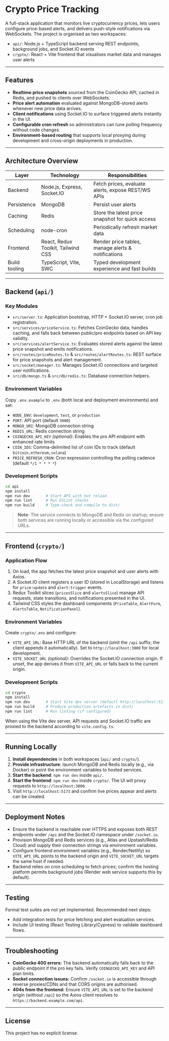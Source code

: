 # Crypto Price Tracking

A full-stack application that monitors live cryptocurrency prices, lets users configure price-based alerts, and delivers push-style notifications via WebSockets. The project is organised as two workspaces:

- `api/`: Node.js + TypeScript backend serving REST endpoints, background jobs, and Socket.IO events
- `crypto/`: React + Vite frontend that visualises market data and manages user alerts

---

## Features

- **Realtime price snapshots** sourced from the CoinGecko API, cached in Redis, and pushed to clients over WebSockets.
- **Price alert automation** evaluated against MongoDB-stored alerts whenever new price data arrives.
- **Client notifications** using Socket.IO to surface triggered alerts instantly in the UI.
- **Configurable cron refresh** so administrators can tune polling frequency without code changes.
- **Environment-based routing** that supports local proxying during development and cross-origin deployments in production.

---

## Architecture Overview

| Layer         | Technology                         | Responsibilities                                   |
| ------------- | ---------------------------------- | -------------------------------------------------- |
| Backend       | Node.js, Express, Socket.IO        | Fetch prices, evaluate alerts, expose REST/WS APIs |
| Persistence   | MongoDB                            | Persist user alerts                                |
| Caching       | Redis                              | Store the latest price snapshot for quick access   |
| Scheduling    | node-cron                          | Periodically refresh market data                   |
| Frontend      | React, Redux Toolkit, Tailwind CSS | Render price tables, manage alerts & notifications |
| Build tooling | TypeScript, Vite, SWC              | Typed development experience and fast builds       |

---

## Backend (`api/`)

### Key Modules

- `src/server.ts`: Application bootstrap, HTTP + Socket.IO server, cron job registration.
- `src/services/priceService.ts`: Fetches CoinGecko data, handles caching, and falls back between public/pro endpoints based on API key validity.
- `src/services/alertService.ts`: Evaluates stored alerts against the latest price snapshot and emits notifications.
- `src/routes/priceRoutes.ts` & `src/routes/alertRoutes.ts`: REST surface for price snapshots and alert management.
- `src/socket/manager.ts`: Manages Socket.IO connections and targeted user notifications.
- `src/db/mongo.ts` & `src/db/redis.ts`: Database connection helpers.

### Environment Variables

Copy `.env.example` to `.env` (both local and deployment environments) and set:

- `NODE_ENV`: `development`, `test`, or `production`
- `PORT`: API port (default `3000`)
- `MONGO_URI`: MongoDB connection string
- `REDIS_URL`: Redis connection string
- `COINGECKO_API_KEY` _(optional)_: Enables the pro API endpoint with enhanced rate limits
- `COIN_IDS`: Comma-delimited list of coin IDs to track (default `bitcoin,ethereum,solana`)
- `PRICE_REFRESH_CRON`: Cron expression controlling the polling cadence (default `*/1 * * * *`)

### Development Scripts

```bash
cd api
npm install
npm run dev       # Start API with hot reload
npm run lint      # Run ESLint checks
npm run build     # Type-check and compile to dist/
```

> **Note:** The service connects to MongoDB and Redis on startup; ensure both services are running locally or accessible via the configured URLs.

---

## Frontend (`crypto/`)

### Application Flow

1. On load, the app fetches the latest price snapshot and user alerts with Axios.
2. A Socket.IO client registers a user ID (stored in LocalStorage) and listens for `price:update` and `alert:trigger` events.
3. Redux Toolkit slices (`pricesSlice` and `alertsSlice`) manage API requests, state transitions, and notifications presented in the UI.
4. Tailwind CSS styles the dashboard components (`PriceTable`, `AlertForm`, `AlertsTable`, `NotificationPanel`).

### Environment Variables

Create `crypto/.env` and configure:

- `VITE_API_URL`: Base HTTP URL of the backend (omit the `/api` suffix; the client appends it automatically). Set to `http://localhost:3000` for local development.
- `VITE_SOCKET_URL` _(optional)_: Overrides the Socket.IO connection origin. If unset, the app derives it from `VITE_API_URL` or falls back to the current origin.

### Development Scripts

```bash
cd crypto
npm install
npm run dev       # Start Vite dev server (default http://localhost:5173)
npm run build     # Produce production artefacts in dist/
npm run lint      # Run linting (if configured)
```

When using the Vite dev server, API requests and Socket.IO traffic are proxied to the backend according to `vite.config.ts`.

---

## Running Locally

1. **Install dependencies** in both workspaces (`api/` and `crypto/`).
2. **Provide infrastructure**: launch MongoDB and Redis locally (e.g., via Docker) or point the environment variables to hosted services.
3. **Start the backend**: `npm run dev` inside `api/`.
4. **Start the frontend**: `npm run dev` inside `crypto/`. The UI will proxy requests to `http://localhost:3000`.
5. Visit `http://localhost:5173` and confirm live prices appear and alerts can be created.

---

## Deployment Notes

- Ensure the backend is reachable over HTTPS and exposes both REST endpoints under `/api` and the Socket.IO namespace under `/socket.io`.
- Provision MongoDB and Redis services (e.g., Atlas and Upstash/Redis Cloud) and supply their connection strings via environment variables.
- Configure frontend environment variables (e.g., Render/Netlify) so `VITE_API_URL` points to the backend origin and `VITE_SOCKET_URL` targets the same host if needed.
- Backend relies on cron scheduling to fetch prices; confirm the hosting platform permits background jobs (Render web service supports this by default).

---

## Testing

Formal test suites are not yet implemented. Recommended next steps:

- Add integration tests for price fetching and alert evaluation services.
- Include UI testing (React Testing Library/Cypress) to validate dashboard flows.

---

## Troubleshooting

- **CoinGecko 400 errors:** The backend automatically falls back to the public endpoint if the pro key fails. Verify `COINGECKO_API_KEY` and API plan limits.
- **Socket connection issues:** Confirm `/socket.io` is accessible through reverse proxies/CDNs and that CORS origins are authorised.
- **404s from the frontend:** Ensure `VITE_API_URL` is set to the backend origin (without `/api`) so the Axios client resolves to `https://backend.example.com/api`.

---

## License

This project has no explicit license.
